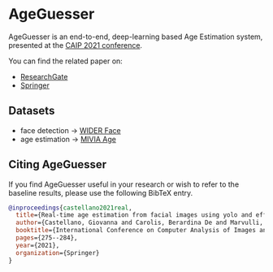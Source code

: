 # AgeGuesser

AgeGuesser is an end-to-end, deep-learning based Age Estimation system, presented at the [CAIP 2021 conference](http://cyprusconferences.org/caip2021/).

You can find the related paper on:
- [ResearchGate](https://www.researchgate.net/publication/355777953_Real-Time_Age_Estimation_from_Facial_Images_Using_YOLO_and_EfficientNet)
- [Springer](https://link.springer.com/chapter/10.1007/978-3-030-89131-2_25)

## Datasets

- face detection -> [WIDER Face](http://shuoyang1213.me/WIDERFACE/)
- age estimation -> [MIVIA Age](https://gta2021.unisa.it/)

## Citing AgeGuesser

If you find AgeGuesser useful in your research or wish to refer to the baseline results, please use the following BibTeX entry.

```BibTeX
@inproceedings{castellano2021real,
  title={Real-time age estimation from facial images using yolo and efficientnet},
  author={Castellano, Giovanna and Carolis, Berardina De and Marvulli, Nicola and Sciancalepore, Mauro and Vessio, Gennaro},
  booktitle={International Conference on Computer Analysis of Images and Patterns},
  pages={275--284},
  year={2021},
  organization={Springer}
}
